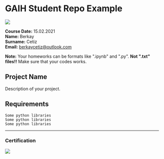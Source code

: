 # GAIH Student Repo Example
![](img/logo.png)

**Course Date:** 15.02.2021  
**Name:** Berkay  
**Surname:** Cetiz  
**Email:** berkaycetiz@outlook.com  

**Note:** Your homeworks can be formats like ".ipynb" and ".py". **Not ".txt" files!!** Make sure that your codes works.  

## Project Name
Description of your project.

## Requirements
```
Some python libraries
Some python libraries
Some python libraries
```
---

### Certification
![](img/certificate_ex.png)

